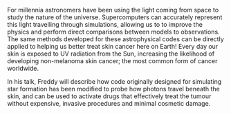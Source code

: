 For millennia astronomers have been using the light coming from space to study the nature of the universe. Supercomputers can accurately represent this light travelling through simulations, allowing us to to improve the physics and perform direct comparisons between models to observations. 
The same methods developed for these astrophysical codes can be directly applied to helping us better treat skin cancer here on Earth! 
Every day our skin is exposed to UV radiation from the Sun, increasing the likelihood of developing non-melanoma skin cancer; the most common form of cancer worldwide. 

In his talk, Freddy will describe how code originally designed for simulating star formation has been modified to probe how photons travel beneath the skin, and can be used to activate drugs that effectively treat the tumour without expensive, invasive procedures and minimal cosmetic damage. 
